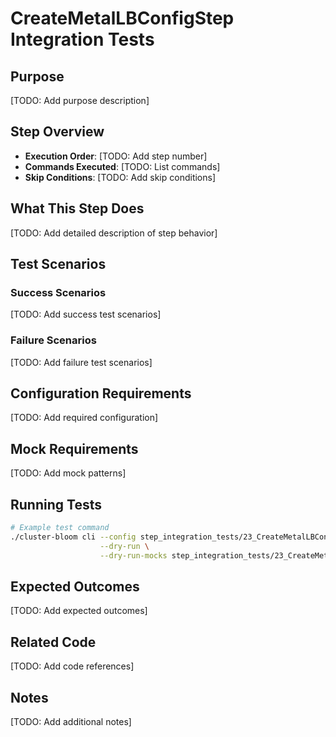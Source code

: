 # CreateMetalLBConfigStep Integration Tests

## Purpose
[TODO: Add purpose description]

## Step Overview
- **Execution Order**: [TODO: Add step number]
- **Commands Executed**: [TODO: List commands]
- **Skip Conditions**: [TODO: Add skip conditions]

## What This Step Does
[TODO: Add detailed description of step behavior]

## Test Scenarios

### Success Scenarios
[TODO: Add success test scenarios]

### Failure Scenarios
[TODO: Add failure test scenarios]

## Configuration Requirements
[TODO: Add required configuration]

## Mock Requirements
[TODO: Add mock patterns]

## Running Tests
```bash
# Example test command
./cluster-bloom cli --config step_integration_tests/23_CreateMetalLBConfigStep/01-basic-success/config.yaml \
                    --dry-run \
                    --dry-run-mocks step_integration_tests/23_CreateMetalLBConfigStep/01-basic-success/mocks.yaml
```

## Expected Outcomes
[TODO: Add expected outcomes]

## Related Code
[TODO: Add code references]

## Notes
[TODO: Add additional notes]
